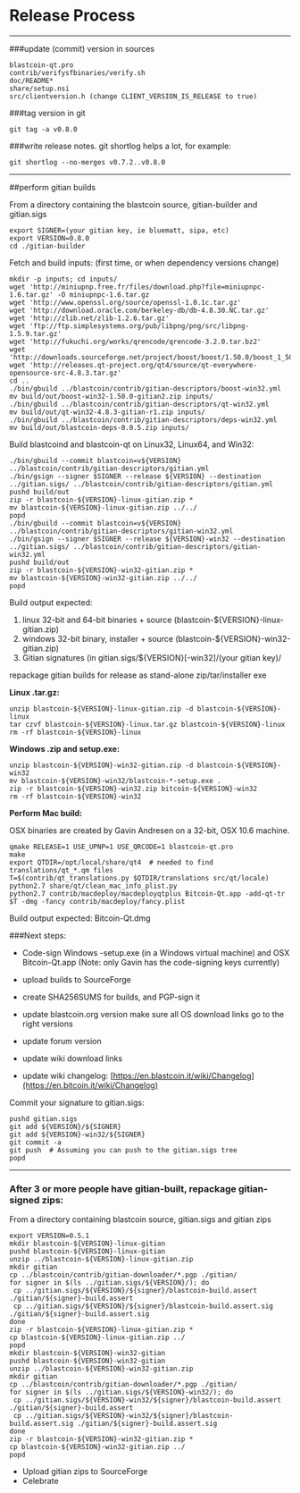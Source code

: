 Release Process
====================

* * *

###update (commit) version in sources


	blastcoin-qt.pro
	contrib/verifysfbinaries/verify.sh
	doc/README*
	share/setup.nsi
	src/clientversion.h (change CLIENT_VERSION_IS_RELEASE to true)

###tag version in git

	git tag -a v0.8.0

###write release notes. git shortlog helps a lot, for example:

	git shortlog --no-merges v0.7.2..v0.8.0

* * *

##perform gitian builds

 From a directory containing the blastcoin source, gitian-builder and gitian.sigs
  
	export SIGNER=(your gitian key, ie bluematt, sipa, etc)
	export VERSION=0.8.0
	cd ./gitian-builder

 Fetch and build inputs: (first time, or when dependency versions change)

	mkdir -p inputs; cd inputs/
	wget 'http://miniupnp.free.fr/files/download.php?file=miniupnpc-1.6.tar.gz' -O miniupnpc-1.6.tar.gz
	wget 'http://www.openssl.org/source/openssl-1.0.1c.tar.gz'
	wget 'http://download.oracle.com/berkeley-db/db-4.8.30.NC.tar.gz'
	wget 'http://zlib.net/zlib-1.2.6.tar.gz'
	wget 'ftp://ftp.simplesystems.org/pub/libpng/png/src/libpng-1.5.9.tar.gz'
	wget 'http://fukuchi.org/works/qrencode/qrencode-3.2.0.tar.bz2'
	wget 'http://downloads.sourceforge.net/project/boost/boost/1.50.0/boost_1_50_0.tar.bz2'
	wget 'http://releases.qt-project.org/qt4/source/qt-everywhere-opensource-src-4.8.3.tar.gz'
	cd ..
	./bin/gbuild ../blastcoin/contrib/gitian-descriptors/boost-win32.yml
	mv build/out/boost-win32-1.50.0-gitian2.zip inputs/
	./bin/gbuild ../blastcoin/contrib/gitian-descriptors/qt-win32.yml
	mv build/out/qt-win32-4.8.3-gitian-r1.zip inputs/
	./bin/gbuild ../blastcoin/contrib/gitian-descriptors/deps-win32.yml
	mv build/out/blastcoin-deps-0.0.5.zip inputs/

 Build blastcoind and blastcoin-qt on Linux32, Linux64, and Win32:
  
	./bin/gbuild --commit blastcoin=v${VERSION} ../blastcoin/contrib/gitian-descriptors/gitian.yml
	./bin/gsign --signer $SIGNER --release ${VERSION} --destination ../gitian.sigs/ ../blastcoin/contrib/gitian-descriptors/gitian.yml
	pushd build/out
	zip -r blastcoin-${VERSION}-linux-gitian.zip *
	mv blastcoin-${VERSION}-linux-gitian.zip ../../
	popd
	./bin/gbuild --commit blastcoin=v${VERSION} ../blastcoin/contrib/gitian-descriptors/gitian-win32.yml
	./bin/gsign --signer $SIGNER --release ${VERSION}-win32 --destination ../gitian.sigs/ ../blastcoin/contrib/gitian-descriptors/gitian-win32.yml
	pushd build/out
	zip -r blastcoin-${VERSION}-win32-gitian.zip *
	mv blastcoin-${VERSION}-win32-gitian.zip ../../
	popd

  Build output expected:

  1. linux 32-bit and 64-bit binaries + source (blastcoin-${VERSION}-linux-gitian.zip)
  2. windows 32-bit binary, installer + source (blastcoin-${VERSION}-win32-gitian.zip)
  3. Gitian signatures (in gitian.sigs/${VERSION}[-win32]/(your gitian key)/

repackage gitian builds for release as stand-alone zip/tar/installer exe

**Linux .tar.gz:**

	unzip blastcoin-${VERSION}-linux-gitian.zip -d blastcoin-${VERSION}-linux
	tar czvf blastcoin-${VERSION}-linux.tar.gz blastcoin-${VERSION}-linux
	rm -rf blastcoin-${VERSION}-linux

**Windows .zip and setup.exe:**

	unzip blastcoin-${VERSION}-win32-gitian.zip -d blastcoin-${VERSION}-win32
	mv blastcoin-${VERSION}-win32/blastcoin-*-setup.exe .
	zip -r blastcoin-${VERSION}-win32.zip bitcoin-${VERSION}-win32
	rm -rf blastcoin-${VERSION}-win32

**Perform Mac build:**

  OSX binaries are created by Gavin Andresen on a 32-bit, OSX 10.6 machine.

	qmake RELEASE=1 USE_UPNP=1 USE_QRCODE=1 blastcoin-qt.pro
	make
	export QTDIR=/opt/local/share/qt4  # needed to find translations/qt_*.qm files
	T=$(contrib/qt_translations.py $QTDIR/translations src/qt/locale)
	python2.7 share/qt/clean_mac_info_plist.py
	python2.7 contrib/macdeploy/macdeployqtplus Bitcoin-Qt.app -add-qt-tr $T -dmg -fancy contrib/macdeploy/fancy.plist

 Build output expected: Bitcoin-Qt.dmg

###Next steps:

* Code-sign Windows -setup.exe (in a Windows virtual machine) and
  OSX Bitcoin-Qt.app (Note: only Gavin has the code-signing keys currently)

* upload builds to SourceForge

* create SHA256SUMS for builds, and PGP-sign it

* update blastcoin.org version
  make sure all OS download links go to the right versions

* update forum version

* update wiki download links

* update wiki changelog: [https://en.blastcoin.it/wiki/Changelog](https://en.bitcoin.it/wiki/Changelog)

Commit your signature to gitian.sigs:

	pushd gitian.sigs
	git add ${VERSION}/${SIGNER}
	git add ${VERSION}-win32/${SIGNER}
	git commit -a
	git push  # Assuming you can push to the gitian.sigs tree
	popd

-------------------------------------------------------------------------

### After 3 or more people have gitian-built, repackage gitian-signed zips:

From a directory containing blastcoin source, gitian.sigs and gitian zips

	export VERSION=0.5.1
	mkdir blastcoin-${VERSION}-linux-gitian
	pushd blastcoin-${VERSION}-linux-gitian
	unzip ../blastcoin-${VERSION}-linux-gitian.zip
	mkdir gitian
	cp ../blastcoin/contrib/gitian-downloader/*.pgp ./gitian/
	for signer in $(ls ../gitian.sigs/${VERSION}/); do
	 cp ../gitian.sigs/${VERSION}/${signer}/blastcoin-build.assert ./gitian/${signer}-build.assert
	 cp ../gitian.sigs/${VERSION}/${signer}/blastcoin-build.assert.sig ./gitian/${signer}-build.assert.sig
	done
	zip -r blastcoin-${VERSION}-linux-gitian.zip *
	cp blastcoin-${VERSION}-linux-gitian.zip ../
	popd
	mkdir blastcoin-${VERSION}-win32-gitian
	pushd blastcoin-${VERSION}-win32-gitian
	unzip ../blastcoin-${VERSION}-win32-gitian.zip
	mkdir gitian
	cp ../blastcoin/contrib/gitian-downloader/*.pgp ./gitian/
	for signer in $(ls ../gitian.sigs/${VERSION}-win32/); do
	 cp ../gitian.sigs/${VERSION}-win32/${signer}/blastcoin-build.assert ./gitian/${signer}-build.assert
	 cp ../gitian.sigs/${VERSION}-win32/${signer}/blastcoin-build.assert.sig ./gitian/${signer}-build.assert.sig
	done
	zip -r blastcoin-${VERSION}-win32-gitian.zip *
	cp blastcoin-${VERSION}-win32-gitian.zip ../
	popd

- Upload gitian zips to SourceForge
- Celebrate 

